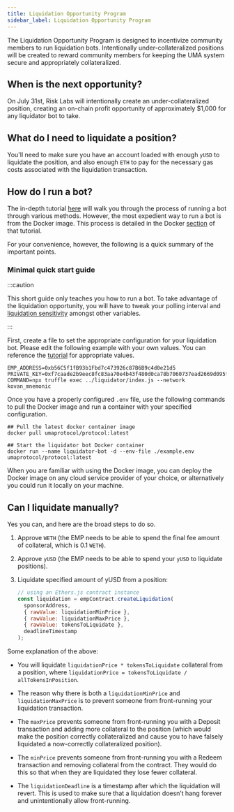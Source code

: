 ```yaml
---
title: Liquidation Opportunity Program
sidebar_label: Liquidation Opportunity Program
---
```


The Liquidation Opportunity Program is designed to incentivize community members
to run liquidation bots. Intentionally under-collateralized positions will be
created to reward community members for keeping the UMA system secure and
appropriately collateralized.

## When is the next opportunity?

On July 31st, Risk Labs will intentionally create an under-collateralized
position, creating an on-chain profit opportunity of approximately $1,000 for
any liquidator bot to take.

## What do I need to liquidate a position?

You'll need to make sure you have an account loaded with enough `yUSD` to
liquidate the position, and also enough `ETH` to pay for the necessary gas costs
associated with the liquidation transaction.

## How do I run a bot?

The in-depth tutorial [here](tutorials/bots.md) will walk you through the
process of running a bot through various methods. However, the most expedient
way to run a bot is from the Docker image. This process is detailed in the
Docker [section](tutorials/bots.md#running-the-bots-locally-with-docker) of that
tutorial.

For your convenience, however, the following is a quick summary of the important
points.

### Minimal quick start guide

:::caution

This short guide only teaches you how to run a bot. To take advantage of the
liquidation opportunity, you will have to tweak your polling interval and
[liquidation sensitivity](tutorials/bots.md#specifying-liquidation-sensitivity-parameters)
amongst other variables.

:::

First, create a file to set the appropriate configuration for your liquidation
bot. Please edit the following example with your own values. You can reference
the [tutorial](tutorials/bots.md) for appropriate values.

```shell title="example.env"
EMP_ADDRESS=0xb56C5f1fB93b1Fbd7c473926c87B6B9c4d0e21d5
PRIVATE_KEY=0xf7caade2b9eec8fc83aa70e4b43f480d0ca78b7060737ead2669d095f2035322
COMMAND=npx truffle exec ../liquidator/index.js --network kovan_mnemonic
```

Once you have a properly configured `.env` file, use the following commands to
pull the Docker image and run a container with your specified configuration.

```shell
## Pull the latest docker container image
docker pull umaprotocol/protocol:latest

## Start the liquidator bot Docker container
docker run --name liquidator-bot -d --env-file ./example.env umaprotocol/protocol:latest
```

When you are familiar with using the Docker image, you can deploy the Docker
image on any cloud service provider of your choice, or alternatively you could
run it locally on your machine.

## Can I liquidate manually?

Yes you can, and here are the broad steps to do so.

1. Approve `WETH` (the EMP needs to be able to spend the final fee amount of
   collateral, which is 0.1 `WETH`).
2. Approve `yUSD` (the EMP needs to be able to spend your `yUSD` to liquidate
   positions).
3. Liquidate specified amount of yUSD from a position:

   ```js
   // using an Ethers.js contract instance
   const liquidation = empContract.createLiquidation(
     sponsorAddress,
     { rawValue: liquidationMinPrice },
     { rawValue: liquidationMaxPrice },
     { rawValue: tokensToLiquidate },
     deadlineTimestamp
   );
   ```

Some explanation of the above:

- You will liquidate `liquidationPrice * tokensToLiquidate` collateral from a
  position, where
  `liquidationPrice = tokensToLiquidate / allTokensInPosition`.

- The reason why there is both a `liquidationMinPrice` and `liquidationMaxPrice`
  is to prevent someone from front-running your liquidation transaction.

- The `maxPrice` prevents someone from front-running you with a Deposit
  transaction and adding more collateral to the position (which would make the
  position correctly collateralized and cause you to have falsely liquidated a
  now-correctly collateralized position).

- The `minPrice` prevents someone from front-running you with a Redeem
  transaction and removing collateral from the contract. They would do this so
  that when they are liquidated they lose fewer collateral.

- The `liquidationDeadline` is a timestamp after which the liquidation will
  revert. This is used to make sure that a liquidation doesn’t hang forever and
  unintentionally allow front-running.
